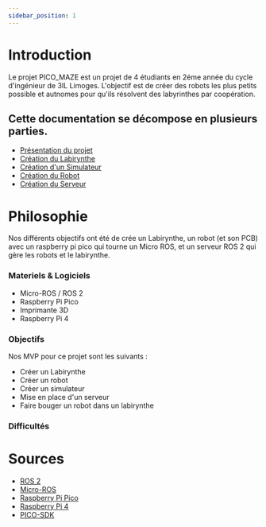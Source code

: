 ```yaml
---
sidebar_position: 1
---
```


# Introduction

Le projet PICO_MAZE est un projet de 4 étudiants en 2éme année du cycle d'ingénieur de 3IL Limoges. L'objectif est de créer des robots les plus petits possible et autnomes pour qu'ils résolvent des labyrinthes par coopération.

## Cette documentation se décompose en plusieurs parties.
 - [Présentation du projet](/docs/intro)
 - [Création du Labirynthe](/docs/labirynthe)
 - [Création d'un Simulateur](/docs/simulateur)
 - [Création du Robot](/docs/robot)
 - [Création du Serveur](/docs/server)


# Philosophie

Nos différents objectifs ont été de crée un Labirynthe, un robot (et son PCB) avec un raspberry pi pico qui tourne un Micro ROS, et un serveur ROS 2 qui gère les robots et le labirynthe.

###  Materiels & Logiciels

- Micro-ROS / ROS 2
- Raspberry Pi Pico
- Imprimante 3D
- Raspberry Pi 4


###  Objectifs
Nos MVP pour ce projet sont les suivants :
- Créer un Labirynthe
- Créer un robot
- Créer un simulateur
- Mise en place d'un serveur
- Faire bouger un robot dans un labirynthe

###  Difficultés


# Sources

- [ROS 2](https://docs.ros.org/en/foxy/index.html)
- [Micro-ROS](https://micro.ros.org/)
- [Raspberry Pi Pico](https://www.raspberrypi.org/products/raspberry-pi-pico/)
- [Raspberry Pi 4](https://www.raspberrypi.org/products/raspberry-pi-4-model-b/)
- [PICO-SDK](https://www.raspberrypi.com/documentation/pico-sdk/)